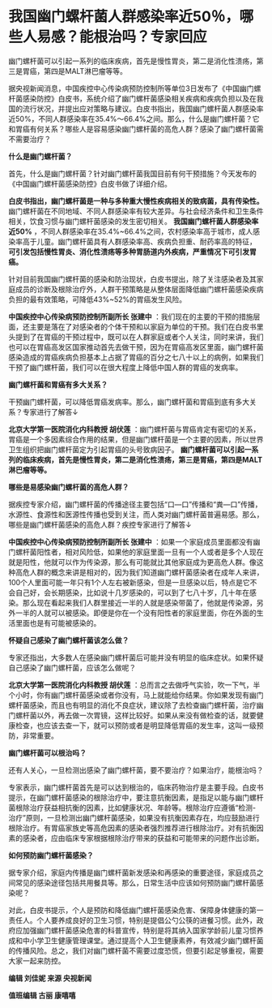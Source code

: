 

# 我国幽门螺杆菌人群感染率近50％，哪些人易感？能根治吗？专家回应

幽门螺杆菌可以引起一系列的临床疾病，首先是慢性胃炎，第二是消化性溃疡，第三是胃癌，第四是MALT淋巴瘤等等。

据央视新闻消息，中国疾控中心传染病预防控制所等单位3日发布了《中国幽门螺杆菌感染防控》白皮书，系统介绍了幽门螺杆菌感染相关疾病和疾病负担以及在我国的流行状况，并提出应对策略与建议。白皮书指出，我国幽门螺杆菌人群感染率近50%，不同人群感染率在35.4%～66.4%之间。那么，什么是幽门螺杆菌？它和胃癌有何关系？哪些人是容易感染幽门螺杆菌的高危人群？感染了幽门螺杆菌需不需要治疗？

**什么是幽门螺杆菌？**

首先，什么是幽门螺杆菌？针对幽门螺杆菌我国目前有何干预措施？今天发布的《中国幽门螺杆菌感染防控》白皮书做了详细介绍。

**白皮书指出，幽门螺杆菌是一种与多种重大慢性疾病相关的致病菌，具有传染性。**
幽门螺杆菌在不同地域、不同人群感染率有较大差异。与社会经济条件和卫生条件相关，饮食习惯与幽门螺杆菌感染的发生密切相关。
**我国幽门螺杆菌人群感染率近50%**
，不同人群感染率在35.4%~66.4%之间，农村感染率高于城市，成人感染率高于儿童。幽门螺杆菌具有人群感染率高、疾病负担重、耐药率高的特征，
**可引发包括慢性胃炎、消化性溃疡等多种胃肠道内外疾病，严重情况下可引发胃癌。**

针对目前我国幽门螺杆菌的感染和防治现状，白皮书提出，除了关注感染者及其家庭成员的诊断及根除治疗外，人群干预策略是从整体层面降低幽门螺杆菌感染疾病负担的最有效策略，可降低43%~52%的胃癌发生风险。

**中国疾控中心传染病预防控制所副所长 张建中**
：我们现在的主要的干预的措施层面，还主要是落在了对感染者的个体干预和以家庭为单位的干预。我们在白皮书里头提到了在胃癌的干预过程中，既可以在人群家庭或者个人关注，同时来讲，我们也可以在胃癌高发区国家推动首先去做干预，因为在胃癌高发区里面，幽门螺杆菌感染造成的胃癌疾病负担基本上占据了胃癌的百分之七八十以上的病例，如果我们干预了幽门螺杆菌，我们可以在很大程度上降低中国人群的胃癌的发病率。

**幽门螺杆菌和胃癌有多大关系？**

干预幽门螺杆菌，可以降低胃癌发病率。那么，幽门螺杆菌和胃癌到底有多大关系？专家进行了解答↓

**北京大学第一医院消化内科教授 胡伏莲**
：幽门螺杆菌与胃癌肯定有密切的关系，胃癌是一个多因素综合作用的结果，但是幽门螺杆菌是一个主要的因素，所以世界卫生组织把幽门螺杆菌定为引起胃癌的头号致病因子。
**幽门螺杆菌可以引起一系列的临床疾病，首先是慢性胃炎，第二是消化性溃疡，第三是胃癌，第四是MALT淋巴瘤等等。**

**哪些是易感染幽门螺杆菌的高危人群？**

据疾控专家介绍，幽门螺杆菌的传播途径主要包括“口—口”传播和“粪—口”传播，水源性、食源性和医源性传播也受到关注，而人类对幽门螺杆菌普遍易感。那么，哪些是幽门螺杆菌感染的高危人群？疾控专家进行了解答↓

**中国疾控中心传染病预防控制所副所长 张建中**
：如果一个家庭成员里面都没有幽门螺杆菌阳性者，相对风险低，如果他的家庭里面一旦有一个人或者是多个人现在就是阳性，他就可以作为传染源，那么有可能就比其他家庭成为更高危人群。像这种高危人群的概念来讲是相对的，因为我们知道幽门螺杆菌感染者在成年人来讲，100个人里面可能一年只有1个人左右被新感染，但是一旦感染以后，特点是它不会自己好，会长期感染，比如说十几岁感染的，可以到了七八十岁，几十年在感染。那么现在看起来我们人群里接近一半的人就是感染带菌了，他就是传染源，另外一半的人就可以被感染。即便是你在一个没有阳性者的家庭里面，你在外面的生活里面也是有可能被感染的。

**怀疑自己感染了幽门螺杆菌该怎么做？**

专家还指出，大多数人在感染幽门螺杆菌后可能并没有明显的临床症状。如果怀疑自己感染了幽门螺杆菌，应该怎么做呢？

**北京大学第一医院消化内科教授 胡伏莲**
：总而言之去做呼气实验，吹一下气，半个小时，你有幽门螺杆菌感染或者你没有，马上就能给你结果。你如果发现有幽门螺杆菌感染，而且也有明显的消化不良症状，建议除了去检查幽门螺杆菌，治疗幽门螺杆菌以外，再去做一次胃镜，这样比较好。如果从来没有做检查的话，就要健康检查，也应该去查一下，就可以预防或者是明显降低胃癌的发生率，这叫一级预防，非常重要。

**幽门螺杆菌可以根治吗？**

还有人关心，一旦检测出感染了幽门螺杆菌，要不要治疗？如果治疗，能根治吗？

专家表示，幽门螺杆菌首先是可以达到根治的，临床药物治疗是主要手段。白皮书提示，在幽门螺杆菌感染的根除治疗中，要注意抗衡因素，是指足以能与幽门螺杆菌根除治疗获益相抗衡的因素，比如健康状况、年龄等。根除治疗应遵循“检测-
治疗”原则，一旦检测出幽门螺杆菌感染，如果没有抗衡因素存在，均应鼓励进行根除治疗。有胃癌家族史等高危因素的感染者强烈推荐进行根除治疗。对有抗衡因素的感染者，应由临床专家根据根除治疗带来的获益和可能带来的问题作出诊断。

**如何预防幽门螺杆菌感染？**

据专家介绍，家庭内传播是幽门螺杆菌新发感染和再感染的重要途径，家庭成员之间常见的感染途径包括共用餐具等。那么，日常生活中应该如何预防幽门螺杆菌感染呢？

对此，白皮书提示，个人是预防和降低幽门螺杆菌感染危害、保障身体健康的第一责任人。个人要养成良好的卫生习惯，特别是提倡公勺公筷的进餐习惯。此外，政府应加强幽门螺杆菌感染危害的科普宣传，特别是将其纳入国家学龄前儿童习惯养成和中小学卫生健康管理课堂。通过提高个人卫生健康素养，有效减少幽门螺杆菌的传播风险。总之，我们对幽门螺杆菌不需要过度恐慌，但要引起足够重视，需要大家一起来防控。

**编辑 刘佳妮 来源 央视新闻**

**值班编辑 古丽 康嘻嘻**

